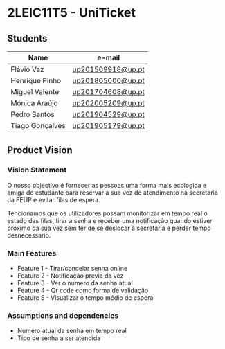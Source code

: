 # 2LEIC11T5 - UniTicket
## Students

|      Name     |     e-mail      |
|---------------|-----------------|
|Flávio Vaz     |up201509918@up.pt|
|Henrique Pinho |up201805000@up.pt|
|Miguel Valente |up201704608@up.pt|
|Mónica Araújo  |up202005209@up.pt|
|Pedro Santos   |up201904529@up.pt|
|Tiago Gonçalves|up201905179@up.pt|



## Product Vision

### Vision Statement

O nosso objectivo é fornecer as pessoas uma forma mais ecologica e amiga do estudante para reservar a sua vez de atendimento na secretaria da FEUP e evitar filas de espera.

Tencionamos que os utilizadores possam monitorizar em tempo real o estado das filas, tirar a senha e receber uma notificação quando estiver proximo da sua vez sem ter de se deslocar à secretaria e perder tempo desnecessario.

### Main Features
 - Feature 1 - Tirar/cancelar senha online 
 - Feature 2 - Notificação previa da vez
 - Feature 3 - Ver o numero da senha atual
 - Feature 4 - Qr code como forma de validação
 - Feature 5 - Visualizar o tempo médio de espera 


### Assumptions and dependencies

- Numero atual da senha em tempo real
- Tipo de senha a ser atendida
